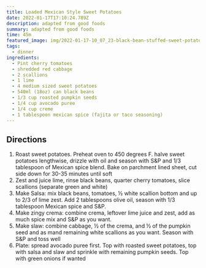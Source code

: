 ```yaml
---
title: Loaded Mexican Style Sweet Potatoes
date: 2022-01-17T17:10:24.789Z
description: adapted from good foods
summary: adapted from good foods
time: 45m
featured_image: img/2022-01-17-10_07_23-black-bean-stuffed-sweet-potatoes-_-easy-vegan-recipe-_-two-spoons-and-11-more-p.png
tags:
  - dinner
ingredients:
  - Pint cherry tomatoes
  - shredded red cabbage
  - 2 scallions
  - 1 lime
  - 4 medium sized sweet potatoes
  - 540ml (18oz) can black beans
  - 1/3 cup roasted pumpkin seeds
  - 1/4 cup avocado puree
  - 1/4 cup creme
  - 1 tablespoon mexican spice (fajita or taco seasoning)
---
```

## Directions

1. Roast sweet potatoes. Preheat oven to 450 degrees F. halve sweet potatoes lengthwise, drizzle with oil and season with S&P and 1/3 tablespoon of Mexican spice blend. Bake on parchment lined sheet, cut side down for 30-35 minutes until soft
2. Zest and juice lime, rinse black beans, quarter cherry tomatoes, slice scallions (separate green and white)
3. Make Salsa: mix black beans, tomatoes, ½ white scallion bottom and up to 2/3 of lime zest. Add 2 tablespoons olive oil, season with 1/3 tablespoon Mexican spice and S&P.
4. Make zingy crema: combine crema, leftover lime juice and zest, add as much spice mix and S&P as you want. 
5. Make slaw: combine cabbage, ½ of the crema, and ½ of the pumpkin seed and as mand remaining white scallions as you want. Season with S&P and toss well
6. Plate: spread avocado puree first. Top with roasted sweet potatoes, top with salsa and slaw and sprinkle with remaining pumpkin seeds. Top with green onions if wanted